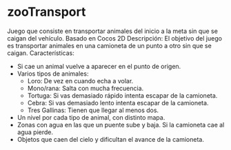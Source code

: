 # zooTransport
Juego que consiste en transportar animales del inicio a la meta sin que se caigan del vehículo. Basado en Cocos 2D
Descripción:
El objetivo del juego es transportar animales en una camioneta de un punto a otro sin que se caigan.
Características:
- Si cae un animal vuelve a aparecer en el punto de origen.
- Varios tipos de animales:
	- Loro: De vez en cuando echa a volar.
	- Mono/rana: Salta con mucha frecuencia.
	- Tortuga: Si vas demasiado rápido intenta escapar de la camioneta.
	- Cebra: Si vas demasiado lento intenta escapar de la camioneta.
	- Tres Gallinas: Tienen que llegar al menos dos.
- Un nivel por cada tipo de animal, con distinto mapa. 
- Zonas con agua en las que un puente sube y baja. Si la camioneta cae al agua pierde.
- Objetos que caen del cielo y dificultan el avance de la camioneta.

